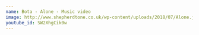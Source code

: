 ```yaml
---
name: Bota - Alone - Music video
image: http://www.shepherdtone.co.uk/wp-content/uploads/2018/07/Alone.jpg
youtube_id: SW2XhgCik0w 
---
```


